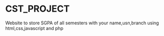 # CST_PROJECT

Website to store SGPA of all semesters with your name,usn,branch
using html,css,javascript and php
